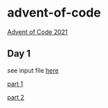 # advent-of-code
[Advent of Code 2021](https://adventofcode.com/2021/day/1)

## Day 1
see input file [here](day1/input.txt)

[part 1](day1/input.txt)

[part 2](day1/input.txt)
